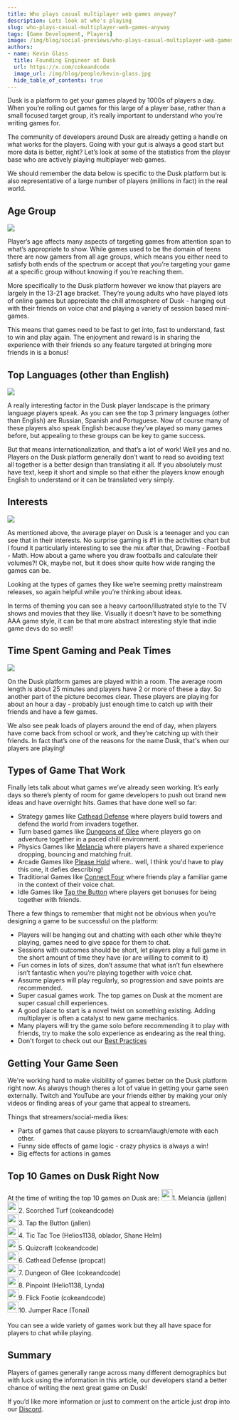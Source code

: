```yaml
---
title: Who plays casual multiplayer web games anyway?  
description: Lets look at who's playing 
slug: who-plays-casual-multiplayer-web-games-anyway
tags: [Game Development, Players]
image: /img/blog/social-previews/who-plays-casual-multiplayer-web-games-anyway.png
authors:
- name: Kevin Glass 
  title: Founding Engineer at Dusk  
  url: https://x.com/cokeandcode
  image_url: /img/blog/people/kevin-glass.jpg
  hide_table_of_contents: true
---
```


<head>
  <title>Who plays casual multiplayer web games anyway?</title>
  <meta property="og:title" content="Who plays casual multiplayer web games anyway?"/>
</head>

Dusk is a platform to get your games played by 1000s of players a day. When you’re rolling out games for this large of a player base, rather than a small focused target group, it’s really important to understand who you’re writing games for.

The community of developers around Dusk are already getting a handle on what works for the players. Going with your gut is always a good start but more data is better, right? Let’s look at some of the statistics from the player base who are actively playing multiplayer web games.

We should remember the data below is specific to the Dusk platform but is also representative of a large number of players (millions in fact) in the real world.

## Age Group

![](/img/blog/callouts/agegroup.png)

Player’s age affects many aspects of targeting games from attention span to what’s appropriate to show. While games used to be the domain of teens there are now gamers from all age groups, which means you either need to satisfy both ends of the spectrum or accept that you’re targeting your game at a specific group without knowing if you’re reaching them.

More specifically to the Dusk platform however we know that players are largely in the 13-21 age bracket. They’re young adults who have played lots of online games but appreciate the chill atmosphere of Dusk - hanging out with their friends on voice chat and playing a variety of session based mini-games. 

This means that games need to be fast to get into, fast to understand, fast to win and play again. The enjoyment and reward is in sharing the experience with their friends so any feature targeted at bringing more friends in is a bonus!

## Top Languages (other than English)

![](/img/blog/callouts/languages.png)

A really interesting factor in the Dusk player landscape is the primary language players speak. As you can see the top 3 primary languages (other than English) are Russian, Spanish and Portuguese. Now of course many of these players also speak English because they’ve played so many games before, but appealing to these groups can be key to game success.

But that means internationalization, and that’s a lot of work! Well yes and no. Players on the Dusk platform generally don’t want to read so avoiding text all together is a better design than translating it all. If you absolutely must have text, keep it short and simple so that either the players know enough English to understand or it can be translated very simply. 

## Interests 

![](/img/blog/callouts/interests.png)

As mentioned above, the average player on Dusk is a teenager and you can see that in their interests. No surprise gaming is #1 in the activities chart but I found it particularly interesting to see the mix after that, Drawing - Football - Math. How about a game where you draw footballs and calculate their volumes?! Ok, maybe not, but it does show quite how wide ranging the games can be.

Looking at the types of games they like we’re seeming pretty mainstream releases, so again helpful while you’re thinking about ideas. 

In terms of theming you can see a heavy cartoon/illustrated style to the TV shows and movies that they like. Visually it doesn’t have to be something AAA game style, it can be that more abstract interesting style that indie game devs do so well!

## Time Spent Gaming and Peak Times

![](/img/blog/callouts/playtime.png)

On the Dusk platform games are played within a room. The average room length is about 25 minutes and players have 2 or more of these a day. So another part of the picture becomes clear. These players are playing for about an hour a day - probably just enough time to catch up with their friends and have a few games.

We also see peak loads of players around the end of day, when players have come back from school or work, and they’re catching up with their friends. In fact that’s one of the reasons for the name Dusk, that's when our players are playing! 

## Types of Game That Work

Finally lets talk about what games we’ve already seen working. It’s early days so there’s plenty of room for game developers to push out brand new ideas and have overnight hits. Games that have done well so far:

* Strategy games like [Cathead Defense](https://join.dusk.gg/game/Tn3Vpu5m-CQE) where players build towers and defend the world from invaders together.
* Turn based games like [Dungeons of Glee](https://join.dusk.gg/game/VMlQEaBM-3g) where players go on adventure together in a paced chill environment.  
* Physics Games like [Melancia](https://join.dusk.gg/game/bRcvMKaL--) where players have a shared experience dropping, bouncing and matching fruit.
* Arcade Games like [Please Hold](https://join.dusk.gg/game/R8VAXH2D-FgE) where.. well, I think you'd have to play this one, it defies describing!
* Traditional Games like [Connect Four](https://join.dusk.gg/game/ROdRL4pb-KQE) where friends play a familiar game in the context of their voice chat.
* Idle Games like [Tap the Button](https://join.dusk.gg/game/pgkTdiF0-HAE) where players get bonuses for being together with friends.

There a few things to remember that might not be obvious when you’re designing a game to be successful on the platform:

* Players will be hanging out and chatting with each other while they’re playing, games need to give space for them to chat.
* Sessions with outcomes should be short, let players play a full game in the short amount of time they have (or are willing to commit to it)
* Fun comes in lots of sizes, don’t assume that what isn’t fun elsewhere isn’t fantastic when you’re playing together with voice chat. 
* Assume players will play regularly, so progression and save points are recommended.
* Super casual games work. The top games on Dusk at the moment are super casual chill experiences.
* A good place to start is a novel twist on something existing. Adding multiplayer is often a catalyst to new game mechanics.
* Many players will try the game solo before recommending it to play with friends, try to make the solo experience as endearing as the real thing.
* Don't forget to check out our [Best Practices](/docs/playtesting/best-practices)

## Getting Your Game Seen

We're working hard to make visibility of games better on the Dusk platform right now. As always though theres a lot of value in getting your game seen externally. Twitch and YouTube are your friends either by making your only videos or finding areas of your game that appeal to streamers.

Things that streamers/social-media likes:

* Parts of games that cause players to scream/laugh/emote with each other. 
* Funny side effects of game logic - crazy physics is always a win!
* Big effects for actions in games

## Top 10 Games on Dusk Right Now

At the time of writing the top 10 games on Dusk are:
<img width="25" class="top10img" src="https://games-production.rune.ai/248/media/preview_img-25c89bb3-e874-4d81-9ddf-46045c559df3.png"/><span class="top10Entry">1. Melancia (jallen)</span><br/>
<img width="25" class="top10img" src="https://games-production.rune.ai/243/media/preview_img-7fd2bace-b0c8-4930-b938-77ef48b76d4e.png"/><span class="top10Entry">2. Scorched Turf (cokeandcode)</span><br/>
<img width="25" class="top10img" src="https://games-production.rune.ai/284/media/preview_img-726b690e-ee92-424c-aeb0-f09b0b2227df.png"/><span class="top10Entry">3. Tap the Button (jallen)</span><br/>
<img width="25" class="top10img" src="https://games-production.rune.ai/84/media/preview_img-dfb96370-dfc1-4a20-a1ae-8537c88e0cd6.png"/><span class="top10Entry">4. Tic Tac Toe (Helios1138, oblador, Shane Helm)</span><br/>
<img width="25" class="top10img" src="https://games-production.rune.ai/295/media/preview_img-1f6f341d-f632-4071-a554-f4041545d4c8.png"/><span class="top10Entry">5. Quizcraft (cokeandcode)</span><br/>
<img width="25" class="top10img" src="https://games-production.rune.ai/265/media/preview_img-5cefc290-26ef-487b-86f2-d43dacf7369e.png"/><span class="top10Entry">6. Cathead Defense (propcat)</span><br/>
<img width="25" class="top10img" src="https://games-production.rune.ai/222/media/preview_img-a40eaf01-120e-46c6-92b3-a56040622a6c.png"/><span class="top10Entry">7. Dungeon of Glee (cokeandcode)</span><br/>
<img width="25" class="top10img" src="https://games-production.rune.ai/93/media/preview_img-2ea296b9-eecb-4e3e-972a-58d1c7d088ba.png"/><span class="top10Entry">8. Pinpoint (Helio1138, Lynda)</span><br/>
<img width="25" class="top10img" src="https://games-production.rune.ai/249/media/preview_img-0c7ef8ca-51b3-48a5-8210-f7fbc3c181be.png"/><span class="top10Entry">9. Flick Footie (cokeandcode)</span><br/>
<img width="25" class="top10img" src="https://games-production.rune.ai/280/media/preview_img-5af706d3-c1b6-4178-bc9f-bf7e7c2b010d.png"/><span class="top10Entry">10. Jumper Race (Tonai)</span><br/>
<br/>
You can see a wide variety of games work but they all have space for players to chat while playing.

## Summary

Players of games generally range across many different demographics but with luck using the information in this article, our developers stand a better chance of writing the next great game on Dusk!

If you’d like more information or just to comment on the article just drop into our [Discord](https://discord.gg/dusk-devs).
